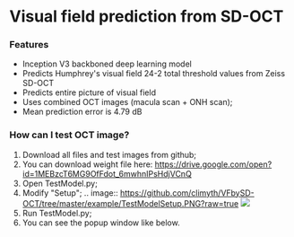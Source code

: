 # Visual field prediction from SD-OCT

### Features
- Inception V3 backboned deep learning model
- Predicts Humphrey's visual field 24-2 total threshold values from Zeiss SD-OCT
- Predicts entire picture of visual field
- Uses combined OCT images (macula scan + ONH scan);
- Mean prediction error is 4.79 dB

### How can I test OCT image?
1. Download all files and test images from github;
2. You can download weight file here: https://drive.google.com/open?id=1MEBzcT6MG9OfFdot_6mwhnIPsHdjVCnQ
3. Open TestModel.py;
4. Modify "Setup";
.. image:: https://github.com/climyth/VFbySD-OCT/tree/master/example/TestModelSetup.PNG?raw=true
![](https://github.com/climyth/VFbySD-OCT/tree/master/example/TestModelSetup.PNG)
5. Run TestModel.py;
6. You can see the popup window like below.
![]()
